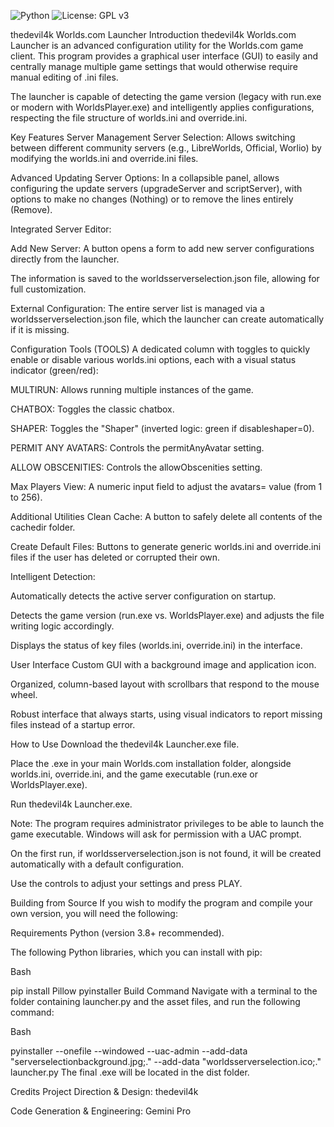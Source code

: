 ![Python](https://img.shields.io/badge/language-Python-yellow.svg)
![License: GPL v3](https://img.shields.io/badge/License-GPLv3-blue.svg)

thedevil4k Worlds.com Launcher
Introduction
thedevil4k Worlds.com Launcher is an advanced configuration utility for the Worlds.com game client. This program provides a graphical user interface (GUI) to easily and centrally manage multiple game settings that would otherwise require manual editing of .ini files.

The launcher is capable of detecting the game version (legacy with run.exe or modern with WorldsPlayer.exe) and intelligently applies configurations, respecting the file structure of worlds.ini and override.ini.

Key Features
Server Management
Server Selection: Allows switching between different community servers (e.g., LibreWorlds, Official, Worlio) by modifying the worlds.ini and override.ini files.

Advanced Updating Server Options: In a collapsible panel, allows configuring the update servers (upgradeServer and scriptServer), with options to make no changes (Nothing) or to remove the lines entirely (Remove).

Integrated Server Editor:

Add New Server: A button opens a form to add new server configurations directly from the launcher.

The information is saved to the worldsserverselection.json file, allowing for full customization.

External Configuration: The entire server list is managed via a worldsserverselection.json file, which the launcher can create automatically if it is missing.

Configuration Tools (TOOLS)
A dedicated column with toggles to quickly enable or disable various worlds.ini options, each with a visual status indicator (green/red):

MULTIRUN: Allows running multiple instances of the game.

CHATBOX: Toggles the classic chatbox.

SHAPER: Toggles the "Shaper" (inverted logic: green if disableshaper=0).

PERMIT ANY AVATARS: Controls the permitAnyAvatar setting.

ALLOW OBSCENITIES: Controls the allowObscenities setting.

Max Players View: A numeric input field to adjust the avatars= value (from 1 to 256).

Additional Utilities
Clean Cache: A button to safely delete all contents of the cachedir folder.

Create Default Files: Buttons to generate generic worlds.ini and override.ini files if the user has deleted or corrupted their own.

Intelligent Detection:

Automatically detects the active server configuration on startup.

Detects the game version (run.exe vs. WorldsPlayer.exe) and adjusts the file writing logic accordingly.

Displays the status of key files (worlds.ini, override.ini) in the interface.

User Interface
Custom GUI with a background image and application icon.

Organized, column-based layout with scrollbars that respond to the mouse wheel.

Robust interface that always starts, using visual indicators to report missing files instead of a startup error.

How to Use
Download the thedevil4k Launcher.exe file.

Place the .exe in your main Worlds.com installation folder, alongside worlds.ini, override.ini, and the game executable (run.exe or WorldsPlayer.exe).

Run thedevil4k Launcher.exe.

Note: The program requires administrator privileges to be able to launch the game executable. Windows will ask for permission with a UAC prompt.

On the first run, if worldsserverselection.json is not found, it will be created automatically with a default configuration.

Use the controls to adjust your settings and press PLAY.

Building from Source
If you wish to modify the program and compile your own version, you will need the following:

Requirements
Python (version 3.8+ recommended).

The following Python libraries, which you can install with pip:

Bash

pip install Pillow pyinstaller
Build Command
Navigate with a terminal to the folder containing launcher.py and the asset files, and run the following command:

Bash

pyinstaller --onefile --windowed --uac-admin --add-data "serverselectionbackground.jpg;." --add-data "worldsserverselection.ico;." launcher.py
The final .exe will be located in the dist folder.

Credits
Project Direction & Design: thedevil4k

Code Generation & Engineering: Gemini Pro
